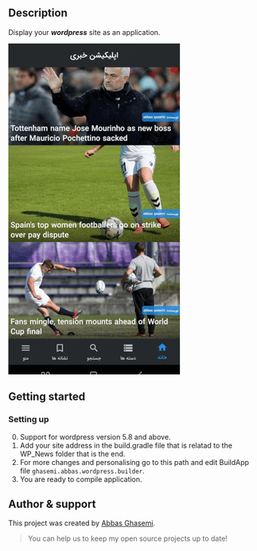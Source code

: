 ## Description
Display your ***wordpress*** site as an application.

![](media/screenshot.gif)

## Getting started

### Setting up

0. Support for wordpress version 5.8 and above.
1. Add your site address in the build.gradle file that is relatad to the WP_News folder
that is the end.
2. For more changes and personalising go to this path and edit BuildApp file ```ghasemi.abbas.wordpress.builder```.
3. You are ready to compile application.

## Author & support
This project was created by [Abbas Ghasemi](https://farasource.com/).
> You can help us to keep my open source projects up to date!
